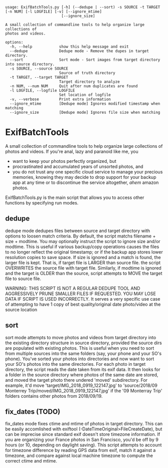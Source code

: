 ```
usage: ExifBatchTools.py [-h] (--dedupe | --sort) -s SOURCE -t TARGET [-n NUM] [-l LOGFILE] [-v] [--ignore_mtime]
                         [--ignore_size]

A small collection of commandline tools to help organize large collections of
photos and videos.

options:
  -h, --help            show this help message and exit
  --dedupe              Dedupe mode - Remove the dupes in target directory.
  --sort                Sort mode - Sort images from target directory into source directory.
  -s SOURCE, --source SOURCE
                        Source of truth directory
  -t TARGET, --target TARGET
                        Target directory to analyze
  -n NUM, --num NUM     Quit after num duplicates are found
  -l LOGFILE, --logfile LOGFILE
                        Set location of logfile
  -v, --verbose         Print extra information
  --ignore_mtime        [Dedupe mode] Ignores modified timestamp when matching
  --ignore_size         [Dedupe mode] Ignores file size when matching
```

# ExifBatchTools

A small collection of commandline tools to help organize large collections of
photos and videos. If you're anal, lazy and paranoid like me, you

* want to keep your photos perfectly organized, but
* procrastinated and accumulated years of unsorted photos, and
* you do not trust any one specific cloud service to manage your precious
   memories, knowing they may decide to drop support for your backup app at
   any time or to discontinue the service altogether, *ahem* amazon photos.

ExifBatchTools.py is the main script that allows you to access other functions
by specifying run modes.

## dedupe

dedupe mode dedupes files between source and target directory with options to
loosen match criteria. By default, the script matchs filename + size + modtime.
You may optionally instruct the script to ignore size and/or modtime. This is
useful if various backup/copy operations causes the files to no longer reflect
the  original timestamp; or if the backup app stores lower resolution copies to
save space. If size is ignored and a match is found, the larger file is kept.
That is, if target file is LARGER than source file. the script OVERWRITES the
source file with target file. Similarly, if modtime is ignored and the target is
OLDER than the source, script attempts to MOVE the target file to source file.

WARNING: THIS SCRIPT IS NOT A REGULAR DEDUPE TOOL AND AGGRESSIVELY PRUNE SMALLER
FILES IF REQUESTED. YOU MAY LOSE DATA IF SCRIPT IS USED INCORRECTLY. It serves a
very specific use case of attempting to have 1 copy of best quality/original
date photo/video at the source location

## sort

sort mode attempts to move photos and videos from target directory into the
existing directory structure in source directory, provided the source dirs are
populated with existing photos. This is useful when you need to sort from
multiple sources into the same folders (say, your phone and your SO's phone). 
You've sorted your photos into directories and now want to sort your SO's
photos into the same directories. For each photo in target directory, the script
reads the date taken from its exif data. It then looks for a folder in the
source directory where photos of the same date are stored, and moved the target
photo there undered 'moved' subdirectory. For example, it'd move
'target/IMG_2018_0919_122147.jpg' to
'source/2018/09 Monterrey Trip/moved/IMG_2018_0919_122147.jpg'
if the '09 Monterray Trip' folders contains other photos from 2018/09/19.

## fix_dates (TODO)

fix_dates mode fixes ctime and mtime of photos in target directory. This can be
easily accomlished with exiftool (-DateTimeOriginal>FileCreateDate), but can be
imprecise since standard exif doesn't store timezone information. If you are
organizing your France photos in San Francisco, you'd be off by 9 hours (or 10,
depending on daylight saving). This script attempts to account for timezone
difference by reading GPS data from exif, match it against a timezone, and
compare against local machine timezone to compute the correct ctime and mtime.

